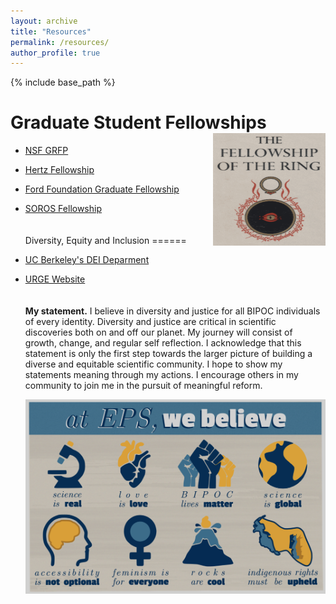 ```yaml
---
layout: archive
title: "Resources"
permalink: /resources/
author_profile: true
---
```


{% include base_path %}

Graduate Student Fellowships <img align="right" width="180" height="180" src="/images/fellowship-ring.jpg">
======
* [NSF GRFP](https://www.nsfgrfp.org)
* [Hertz Fellowship](https://www.hertzfoundation.org)
* [Ford Foundation Graduate Fellowship](https://www.fordfoundation.org)
* [SOROS Fellowship](https://www.pdsoros.org)
\
\
\
Diversity, Equity and Inclusion
======
* [UC Berkeley's DEI Deparment](https://diversity.berkeley.edu)
* [URGE Website](https://urgeoscience.org/recordings/) \
\
\
**My statement.** I believe in diversity and justice for all BIPOC individuals of every identity. Diversity and justice are critical in scientific discoveries both on and off our planet. My journey will consist of growth, change, and regular self reflection. I acknowledge that this statement is only the first step towards the larger picture of building a diverse and equitable scientific community. I hope to show my statements meaning through my actions. I encourage others in my community to join me in the pursuit of meaningful reform.

   [![Alt text](../files/diversity.png)](https://www.youtube.com/watch?v=JHLAf1rFF_Y)



